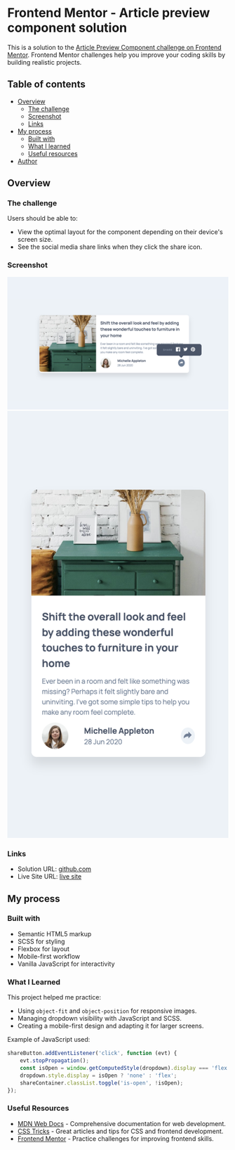 # Frontend Mentor - Article preview component solution

This is a solution to the [Article Preview Component challenge on Frontend Mentor](https://www.frontendmentor.io/challenges/article-preview-component-dYBN_pYFT). Frontend Mentor challenges help you improve your coding skills by building realistic projects.

## Table of contents

- [Overview](#overview)
  - [The challenge](#the-challenge)
  - [Screenshot](#screenshot)
  - [Links](#links)
- [My process](#my-process)
  - [Built with](#built-with)
  - [What I learned](#what-i-learned)
  - [Useful resources](#useful-resources)
- [Author](#author)

## Overview

### The challenge

Users should be able to:

- View the optimal layout for the component depending on their device's screen size.
- See the social media share links when they click the share icon.

### Screenshot

![Desktop Screenshot](./images/Screenshot-desktop.png)
![Mobile Screenshot](./images/Screenshot-mobile.png)


### Links

- Solution URL: [github.com](https://github.com/alepacc/article-preview-component)
- Live Site URL: [live site](https://alepacc.github.io/article-preview-component/)

## My process

### Built with

- Semantic HTML5 markup
- SCSS for styling
- Flexbox for layout
- Mobile-first workflow
- Vanilla JavaScript for interactivity

### What I Learned

This project helped me practice:

- Using `object-fit` and `object-position` for responsive images.
- Managing dropdown visibility with JavaScript and SCSS.
- Creating a mobile-first design and adapting it for larger screens.

Example of JavaScript used:

```javascript
shareButton.addEventListener('click', function (evt) {
    evt.stopPropagation();
    const isOpen = window.getComputedStyle(dropdown).display === 'flex';
    dropdown.style.display = isOpen ? 'none' : 'flex';
    shareContainer.classList.toggle('is-open', !isOpen);
});
```



### Useful Resources

- [MDN Web Docs](https://developer.mozilla.org/) - Comprehensive documentation for web development.
- [CSS Tricks](https://css-tricks.com/) - Great articles and tips for CSS and frontend development.
- [Frontend Mentor](https://www.frontendmentor.io/) - Practice challenges for improving frontend skills.




